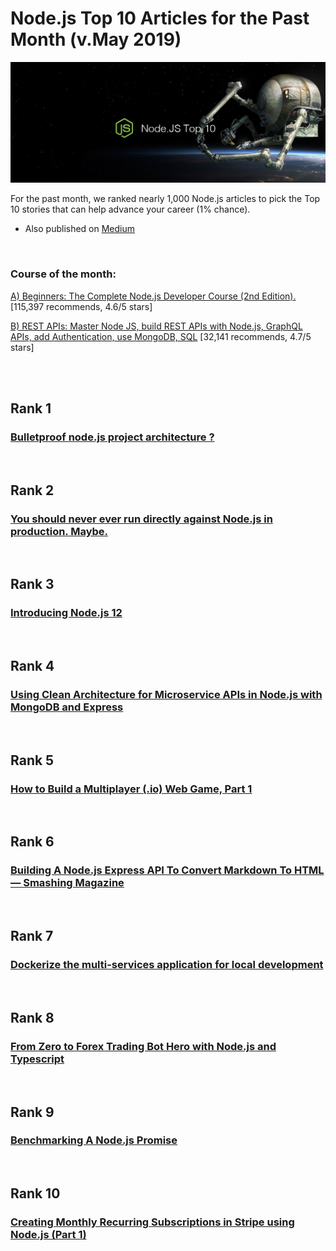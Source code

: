 # Node.js Top 10 Articles for the Past Month (v.May 2019)

<img src="Top10-0519-Node.png" width="800" alt="Mybridge"></a>

For the past month, we ranked nearly 1,000 Node.js articles to pick the Top 10 stories that can help advance your career (1% chance).

* Also published on [Medium](https://medium.mybridge.co/node-js-top-10-articles-for-the-past-month-v-may-2019-f21084933603)

<br>

### Course of the month:

[A) Beginners: The Complete Node.js Developer Course (2nd Edition).](http://bit.ly/2FScDHt) [115,397 recommends, 4.6/5 stars]

[B) REST APIs: Master Node JS, build REST APIs with Node.js, GraphQL APIs, add Authentication, use MongoDB, SQL](http://bit.ly/2Pgjlzx) [32,141 recommends, 4.7/5 stars]

<br>

<br>

## Rank 1
### [Bulletproof node.js project architecture ?️](https://dev.to/santypk4/bulletproof-node-js-project-architecture-4epf?utm_source=mybridge&utm_medium=blog&utm_campaign=read_more)


<br>

## Rank 2
### [You should never ever run directly against Node.js in production. Maybe.](https://medium.freecodecamp.org/you-should-never-ever-run-directly-against-node-js-in-production-maybe-7fdfaed51ec6?utm_source=mybridge&utm_medium=blog&utm_campaign=read_more)


<br>

## Rank 3
### [Introducing Node.js 12](https://medium.com/@nodejs/introducing-node-js-12-76c41a1b3f3f?utm_source=mybridge&utm_medium=blog&utm_campaign=read_more)


<br>

## Rank 4
### [Using Clean Architecture for Microservice APIs in Node.js with MongoDB and Express](https://www.youtube.com/watch?v=CnailTcJV_U?utm_source=mybridge&utm_medium=blog&utm_campaign=read_more)


<br>

## Rank 5
### [How to Build a Multiplayer (.io) Web Game, Part 1](https://victorzhou.com/blog/build-an-io-game-part-1?utm_source=mybridge&utm_medium=blog&utm_campaign=read_more)


<br>

## Rank 6
### [Building A Node.js Express API To Convert Markdown To HTML — Smashing Magazine](https://www.smashingmagazine.com/2019/04/nodejs-express-api-markdown-html?utm_source=mybridge&utm_medium=blog&utm_campaign=read_more)


<br>

## Rank 7
### [Dockerize the multi-services application for local development](https://dev.to/amplifr/dockerize-the-multi-services-application-for-local-development-2oig?utm_source=mybridge&utm_medium=blog&utm_campaign=read_more)


<br>

## Rank 8
### [From Zero to Forex Trading Bot Hero with Node.js and Typescript](https://www.youtube.com/watch?v=YANA3n2RzY0?utm_source=mybridge&utm_medium=blog&utm_campaign=read_more)


<br>

## Rank 9
### [Benchmarking A Node.js Promise](https://www.toptal.com/nodejs/benchmark-nodejs-promise?utm_source=mybridge&utm_medium=blog&utm_campaign=read_more)


<br>

## Rank 10
### [Creating Monthly Recurring Subscriptions in Stripe using Node.js (Part 1)](https://codenebula.io/stripe/node.js/2019/04/11/creating-monthly-recurring-subscriptions-in-stripe-using-node-js-part-1?utm_source=mybridge&utm_medium=blog&utm_campaign=read_more)
